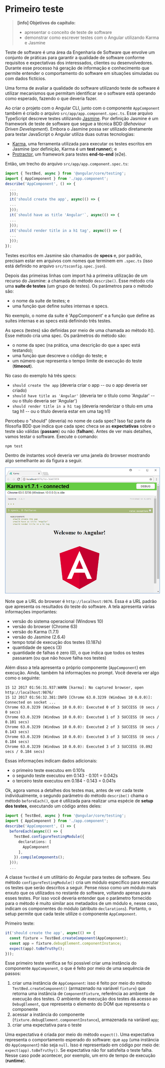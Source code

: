 # Primeiro teste

> **\[info\] Objetivos do capítulo:**
>
> * apresentar o conceito de teste de software
> * demonstrar como escrever testes com o Angular utilizando Karma e Jasmine

Teste de software é uma área da Engenharia de Software que envolve um conjunto de práticas para garantir a qualidade de software conforme requisitos e expectativas dos interessados, clientes ou desenvolvedores. Durante esse processo há geração de informação e conhecimento que permite entender o comportamento do software em situações simuladas ou com dados fictícios.

Uma forma de avaliar a qualidade do software utilizando teste de software é utilizar mecanismos que permitam identificar se o software está operando como esperado, fazendo o que deveria fazer.

Ao criar o projeto com o Angular CLI, junto com o componente `AppComponent` também é criado o arquivo `src/app/app.component.spec.ts`. Esse arquivo TypeScript descreve testes utilizando [Jasmine](https://jasmine.github.io/index.html). Por definição Jasmine é um framework de teste de software que segue a técnica BDD \(_Behaviour Driven Development_\). Embora o Jasmine possa ser utilizado diretamente para testar JavaScript o Angular utiliza duas outras tecnologias:

* [Karma](https://karma-runner.github.io/1.0/index.html), uma ferramenta utilizada para executar os testes escritos em Jasmine \(por definição, Karma é um **test runner**\); e
* [Protractor](http://www.protractortest.org), um framework para testes **end-to-end** \(e2e\).

Então, um trecho do arquivo `src/app/app.component.spec.ts`:

```typescript
import { TestBed, async } from '@angular/core/testing';
import { AppComponent } from './app.component';
describe('AppComponent', () => {
  ...
  }));
  it('should create the app', async(() => {
  ...
  }));
  it(`should have as title 'Angular'`, async(() => {
  ...
  }));
  it('should render title in a h1 tag', async(() => {
  ...
  }));
});
```

Testes escritos em Jasmine são chamados de **specs** e, por padrão, precisam estar em arquivos com nomes que terminem em `.spec.ts` \(isso está definido no arquivo `src/tsconfig.spec.json`\).

Depois das primeiras linhas com import há a primeira utilização de um recurso do Jasmine: a chamada do método `describe()`. Esse método cria uma **suíte de testes** \(um grupo de testes\). Os parâmetros para o método são:

* o nome da suíte de testes; e
* uma função que define suítes internas e specs.

No exemplo, o nome da suíte é 'AppComponent' e a função que define as suítes internas e as specs está definindo três testes.

As specs \(testes\) são definidas por meio de uma chamada ao método it\(\). Esse método cria uma spec. Os parâmetros do método são:

* o nome da spec \(na prática, uma descrição do que a spec está testando\);
* uma função que descreve o código do teste; e
* um número que representa o tempo limite de execução do teste \(**timeout**\).

No caso do exemplo há três specs:

* `should create the app` \(deveria criar o app -- ou o app deveria ser criado\)
* `should have title as 'Angular'` \(deveria ter o título como 'Angular' -- ou o título deveria ser 'Angular'\)
* `should render title in a h1 tag` \(deveria renderizar o título em uma tag h1 -- ou o título deveria estar em uma tag h1\)

Percebeu o "should" \(deveria\) no nome de cada spec? Isso faz parte da filosofia BDD que indica que cada spec checa se as **expectativas** sobre o teste são válidas \(**passam**\) ou não \(**falham**\). Antes de ver mais detalhes, vamos testar o software. Execute o comando:

```
npm test
```

Dentro de instantes você deveria ver uma janela do browser mostrando algo semelhante ao da figura a seguir.

![Janela do browser demonstrando o resultado dos testes iniciais](/assets/primeiro-teste-browser-inicial.png)

Note que a URL do browser é `http://localhost:9876`. Essa é a URL padrão que apresenta os resultados do teste do software. A tela apresenta várias informações importantes:

* versão do sistema operacional \(Windows 10\)
* versão do browser \(Chrome 63\)
* versão do Karma \(1.7.1\)
* versão do Jasmine \(2.6.4\)
* tempo total de execução dos testes \(0.187s\)
* quantidade de specs \(3\)
* quantidade de falhas é zero \(0\), o que indica que todos os testes passaram \(ou que não houve falha nos testes\)

Além disso a tela apresenta o próprio componente \(`AppComponent`\) em execução. Ainda, também há informações no prompt. Você deveria ver algo como o seguinte:

```
15 12 2017 01:56:31.937:WARN [karma]: No captured browser, open http://localhost:9876/
15 12 2017 01:56:32.381:INFO [Chrome 63.0.3239 (Windows 10 0.0.0)]: Connected on socket ...
Chrome 63.0.3239 (Windows 10 0.0.0): Executed 0 of 3 SUCCESS (0 secs / 0 secs)
Chrome 63.0.3239 (Windows 10 0.0.0): Executed 1 of 3 SUCCESS (0 secs / 0.101 secs)
Chrome 63.0.3239 (Windows 10 0.0.0): Executed 2 of 3 SUCCESS (0 secs / 0.143 secs)
Chrome 63.0.3239 (Windows 10 0.0.0): Executed 3 of 3 SUCCESS (0 secs / 0.184 secs)
Chrome 63.0.3239 (Windows 10 0.0.0): Executed 3 of 3 SUCCESS (0.092 secs / 0.184 secs)
```

Essas informações indicam dados adicionais:

* o primeiro teste executou em 0.101s
* o segundo teste executou em 0.143 - 0.101 = 0.042s
* o terceiro teste executou em 0.184 - 0.143 = 0.041s

Ok, agora vamos a detalhes dos testes mas, antes de ver cada teste individualmente, o segundo parâmetro do método `describe()`  chama o método `beforeEach()`, que é utilizada para realizar uma espécie de **setup dos testes**, executando um código antes deles:

```typescript
import { TestBed, async } from '@angular/core/testing';
import { AppComponent } from './app.component';
describe('AppComponent', () => {
  beforeEach(async(() => {
    TestBed.configureTestingModule({
      declarations: [
        AppComponent
      ],
    }).compileComponents();
  }));
  ...
```

A classe `TestBed` é um utilitário do Angular para testes de software. Seu método `configureTestingModule()` cria um módulo específico para executar os testes que serão descritos a seguir. Pense nisso como um módulo mais enxuto que os utilizados no restante do software, voltando apenas para esses testes. Por isso você deveria entender que o parâmetro fornecido para o método é muito similar aos metadados de um módulo e, nesse caso, indicam os componentes do módulo \(atributo `declarations`\). Portanto, o setup permite que cada teste utilize o componente `AppComponent`.

Primeiro teste:

```typescript
it('should create the app', async(() => {
  const fixture = TestBed.createComponent(AppComponent);
  const app = fixture.debugElement.componentInstance;
  expect(app).toBeTruthy();
})); 
```

Esse primeiro teste verifica se foi possível criar uma instância do componente `AppComponent`, o que é feito por meio de uma sequência de passos:

1. criar uma instância de `AppComponent`: isso é feito por meio do método `TestBed.createComponent()` \(armazenado na variável `fixture`\) que retorna uma instância de `ComponentFixture`, referência ao ambiente de execução dos testes. O ambiente de execução dos testes dá acesso ao `DebugElement`, que representa o elemento do DOM que representa o componente
2. acessar a instância do componente \(`fixture.debugElement.componentInstance`\), armazenada na variável `app`;
3. criar uma expectativa para o teste

Uma expectativa é criada por meio do método `expect()`. Uma expectativa representa o comportamento esperado do software: que `app` \(uma instância do `AppComponent`\) não seja `null`. Isso é representado em código por meio de: `expect(app).toBeTruthy()`. Se expectativa não for satisfeita o teste falha. Nesse caso pode acontecer, por exemplo, um erro de tempo de execução \(**runtime**\).



